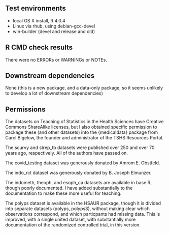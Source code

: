 ## Test environments
* local OS X install, R 4.0.4
* Linux via rhub, using debian-gcc-devel 
* win-builder (devel and release and old)

## R CMD check results
There were no ERRORs or WARNINGs or NOTEs. 

## Downstream dependencies
None (this is a new package, and a data-only package, so it seems unlikely to develop a lot of downstream dependencies)

## Permissions
The datasets on Teaching of Statistics in the Health Sciences have 
Creative Commons ShareAlike licenses, but I also obtained specific permission to
package these (and other datasets) into the {medicaldata} package from Carol Bigelow, the founder and administrator of the TSHS Resources Portal.

The scurvy and strep_tb datasets were published over 250 and over 70 years ago, respectively. All of the authors have passed on.

The covid_testing dataset was generously donated by Amrom E. Obstfeld.

The indo_rct dataset was generously donated by B. Joseph Elmunzer.

The indometh, theoph, and esoph_ca datasets are available in base R, though poorly documented. I have added substantially to the documentation to make these more useful for teaching.

The polyps dataset is available in the HSAUR package, though it is divided into separate datasets (polyps, polyps3), without making clear which observations correspond, and which particpants had missing data. This is improved, with a single united dataset, with substantially more documentation of the randomized controlled trial, in this version.